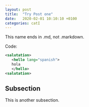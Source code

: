 ```yaml
---
layout: post
title:  "Try Post one"
date:   2020-02-01 10:10:10 +0100
categories: catI
---
```


This name ends in .md, not .markdown.

Code:

```xml
<salutation>
   <hello lang="spanish">
   hola
   </hello>
<salutation>
```

## Subsection

This is another subsection.

